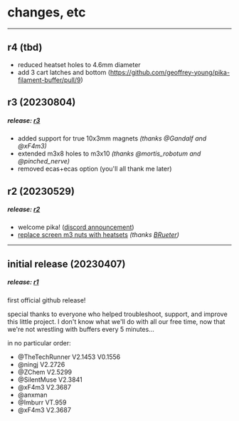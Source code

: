 # changes, etc
---

## r4 (tbd)
- reduced heatset holes to 4.6mm diameter
- add 3 cart latches and bottom (https://github.com/geoffrey-young/pika-filament-buffer/pull/9)


## r3 (20230804)
##### release: [r3](https://github.com/geoffrey-young/pika-filament-buffer/releases/tag/r3)

- added support for true 10x3mm magnets *(thanks @Gandalf and @xF4m3)*
- extended m3x8 holes to m3x10 *(thanks @mortis_robotum and @pinched_nerve)*
- removed ecas+ecas option (you'll all thank me later)


## r2 (20230529)
##### release: [r2](https://github.com/geoffrey-young/pika-filament-buffer/releases/tag/r2)

- welcome pika! ([discord announcement](https://discord.com/channels/460117602945990666/909743915475816458/1102319721040334949))
- [replace screen m3 nuts with heatsets](https://github.com/geoffrey-young/pika-filament-buffer/pull/3) *(thanks [BRueter](https://github.com/brueter/))*

---
## initial release (20230407)
##### release: [r1](https://github.com/geoffrey-young/pika-filament-buffer/releases/tag/r1)

first official github release!

special thanks to everyone who helped troubleshoot, support, and improve this little project.  I don't know what we'll do with all our free time, now that we're not wrestling with buffers every 5 minutes...

in no particular order:

- @TheTechRunner V2.1453 V0.1556
- @ningj V2.2726
- @ZChem V2.5299
- @SilentMuse V2.3841
- @xF4m3 V2.3687
- @anxman
- @Imburr VT.959
- @xF4m3 V2.3687
